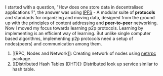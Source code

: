 
I started with a question, "How does one store data in decentralised applications ?", the answer was using [IPFS](https://ipfs.tech/) -  A modular suite of **protocols** and standards for organizing and moving data, designed from the ground up with the principles of content addressing and **peer-to-peer** networking. 
Now I moved my focus towards learning p2p protocols. Learning by implementing is an efficient way of learning. But unlike single computer based algorithms, implementing p2p protocols need a setup of nodes(peers) and communication among them.

1. [[RPC, Nodes and Network]]: Creating network of nodes using [net/rpc](https://pkg.go.dev/net/rpc) package.
2. [[Distributed Hash Tables (DHT)]]: Distributed look up service similar to hash table. 